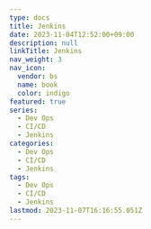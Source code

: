 ```yaml
---
type: docs
title: Jenkins
date: 2023-11-04T12:52:00+09:00
description: null
linkTitle: Jenkins
nav_weight: 3
nav_icon:
  vendor: bs
  name: book
  color: indigo
featured: true
series:
  - Dev Ops
  - CI/CD
  - Jenkins
categories:
  - Dev Ops
  - CI/CD
  - Jenkins
tags:
  - Dev Ops
  - CI/CD
  - Jenkins
lastmod: 2023-11-07T16:16:55.051Z
---
```


